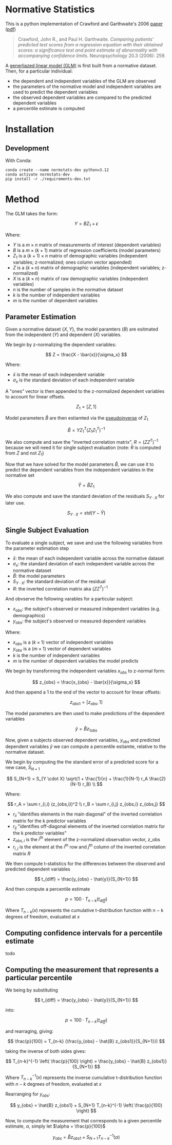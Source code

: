 # Normative Statistics

This is a python implementation of Crawford and Garthwaite's 2006 [paper](https://psycnet.apa.org/record/2006-06643-001) ([pdf](https://citeseerx.ist.psu.edu/document?repid=rep1&type=pdf&doi=4991ca5691cf0b88c176d2fe3a0883da5fb625a0))

> Crawford, John R., and Paul H. Garthwaite. *Comparing patients' predicted test scores from a regression equation with their obtained scores: a significance test and point estimate of abnormality with accompanying confidence limits.* Neuropsychology 20.3 (2006): 259.

A [generliazed linear model (GLM)](https://en.wikipedia.org/wiki/Generalized_linear_model) is first built from a normative dataset.  Then, for a particular individual: 

- the dependent and independent variables of the GLM are observed
- the parameters of the normative model and independent variables are used to predict the dependent variables
- the observed dependent variables are compared to the predicted dependent variables
- a percentile estimate is computed

# Installation



## Development 

With Conda:
```
conda create --name normstats-dev python=3.12
conda activate normstats-dev
pip install -r ./requirements-dev.txt
```

# Method

The GLM takes the form:

$$
Y = BZ_1 + \epsilon
$$

Where:

- $Y$ is a $m \times n$ matrix of measurements of interest (dependent variables)
- $B$ is a $m \times (k + 1)$ matrix of regression coefficients (model parameters)
- $Z_1$ is a $(k + 1) \times n$ matrix of demographic variables (independent variables; z-normalized; ones column vector appended)
- $Z$ is a $(k \times n)$ matrix of demographic variables (independent variables; z-normalized)
- $X$ is a $(k \times n)$ matrix of raw demographic variables (independent variables)
- $n$ is the number of samples in the normative dataset
- $k$ is the number of independent variables
- $m$ is the number of dependent variables

## Parameter Estimation

Given a normative dataset $\{X, Y\}$, the model paramters ($B$) are esitmated from the independent ($Y$) and dependent ($X$) variables.

We begin by z-normalizing the dependent variables:

$$
Z = \frac{X - \bar{x}}{\sigma_x}
$$

Where:

- $\bar{x}$ is the mean of each independent variable
- $\sigma_x$ is the standard deviation of each independent variable

A "ones" vector is then appended to the z-normalized dependent variables to account for linear offsets.

$$
Z_1 = [Z, 1]
$$

Model parameters $\hat{B}$ are then estiamted via the [pseudoinverse](https://en.wikipedia.org/wiki/Moore%E2%80%93Penrose_inverse) of $Z_1$

$$
\hat{B} = Y Z_1^T (Z_1 Z_1^T)^{-1}
$$

We also compute and save the "inverted correlation matrix", $R = (ZZ^T)^{-1}$ because we will need it for single subject evaluation (note: $R$ is computed from $Z$ and not $Z_1$)

Now that we have solved for the model parameters $\hat{B}$, we can use it to predict the dependent variables from the independent variables in the normative set

$$
\hat{Y} = \hat{B} Z_1
$$

We also compute and save the standard deviation of the residuals $S_{Y \cdot X}$ for later use.

$$
S_{Y \cdot X} = std(Y - \hat{Y})
$$

## Single Subject Evaluation

To evaluate a single subject, we save and use the following variables from the parameter estimation step
- $\bar{x}$: the mean of each independent variable across the normative dataset
- $\sigma_x$: the standard deviation of each independent variable across the normative dataset
- $\hat{B}$: the model parameters
- $S_{Y \cdot X}$: the standard deviation of the residual
- $R$: the inverted correlation matrix aka $(ZZ^T)^{-1}$

And obvserve the following varables for a particular subject:

- $x_{obs}$:        the subject's observed or measured independent variables (e.g. demographics)
- $y_{obs}$:        the subject's observed or measured dependent variables

Where:

- $x_{obs}$ is a $(k \times 1)$ vector of independent variables
- $y_{obs}$ is a $(m \times 1)$ vector of dependent variables
- $k$ is the number of independent variables
- $m$ is the number of dependent variables the model predicts

We begin by transforming the independent variables $x_{obs}$ to z-normal form:

$$
z_{obs} = \frac{x_{obs} - \bar{x}}{\sigma_x}
$$

And then append a $1$ to the end of the vector to account for linear offsets:

$$
z_{obs1} = [z_{obs}, 1]
$$

The model parameters are then used to make predictions of the dependent variables

$$
\hat{y} = \hat{B} z_{1obs}
$$

Now, given a subjects observed dependent variables, $y_{obs}$ and predicted dependent variables $\hat{y}$ we can compute a percentile estiamte, relative to the normative dataset.

We begin by computing the the standard error of a predicted score for a new case, $S_{N+1}$

$$
S_{N+1} = S_{Y \cdot X} \sqrt{1 + \frac{1}{n} + \frac{1}{N-1} r_A \frac{2}{N-1} r_B} \\
$$

Where:

$$
r_A = \sum r_{i,i} (z_{obs,i})^2 \\
r_B = \sum r_{i,j} z_{obs,i} z_{obs,j}
$$

- $r_{ii}$ "identifies elements in the main diagonal" of the inverted correlation matrix for the k predictor variables
- $r_{ij}$ "identifies off-diagonal elements of the inverted correlation matrix for the k predictor variables"
- $z_{obs,i}$ is the $i^{th}$ element of the z-normalized observation vector, z_obs
- $r_{i,j}$ is the element at the $i^{th}$ row and $j^{th}$ column of the inverted correlation matrix $R$

We then compute t-statistics for the differences between the observed and predicted dependent variables

$$
t_{diff} = \frac{y_{obs} - \hat{y}}{S_{N+1}}
$$

And then compute a percentile estimate

$$
p = 100 \cdot T_{n-k}(t_{diff})
$$

Where $T_{n-k}(x)$ represents the cumulative t-distribution function with n − k degrees of freedom, evaluated at $x$

## Computing confidence intervals for a percentile estimate

todo

## Computing the measurement that represents a particular percentile

We being by substituting 

$$
t_{diff} = \frac{y_{obs} - \hat{y}}{S_{N+1}}
$$

into:

$$
p = 100 \cdot T_{n-k}(t_{diff})
$$

and rearraging, giving:

$$
\frac{p}{100} = T_{n-k} (\frac{y_{obs} - \hat{B} z_{obs1}}{S_{N+1}})
$$

taking the inverse of both sides gives:

$$
T_{n-k}^{-1} \left( \frac{p}{100} \right) = \frac{y_{obs} - \hat{B} z_{obs1}}{S_{N+1}}
$$

Where $T_{n-k}^{-1} ( x )$ represents the inverse cumulative t-distribution function with $n − k$ degrees of freedom, evaluated at $x$

Rearranging for $y_{obs}$:

$$
y_{obs} = \hat{B} z_{obs1} + S_{N+1} T_{n-k}^{-1} \left( \frac{p}{100} \right)
$$

Now, to compute the measurement that corresponds to a given percentile estimate, $\alpha$, simply let $\alpha = \frac{p}{100}$

$$
y_{obs} = \hat{B} z_{obs1} + S_{N+1} T_{n-k}^{-1} \left( \alpha \right)
$$

